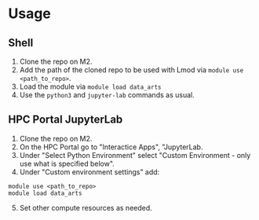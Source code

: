 # Usage

## Shell

1. Clone the repo on M2.
2. Add the path of the cloned repo to be used with Lmod via `module use <path_to_repo>`.
3. Load the module via `module load data_arts`
4. Use the `python3` and `jupyter-lab` commands as usual.

## HPC Portal JupyterLab

1. Clone the repo on M2.
2. On the HPC Portal go to "Interactice Apps", "JupyterLab.
3. Under "Select Python Environment" select "Custom Environment - only use what is specified below".
4. Under "Custom environment settings" add:

```{sh}
module use <path_to_repo>
module load data_arts
```

5. Set other compute resources as needed.


